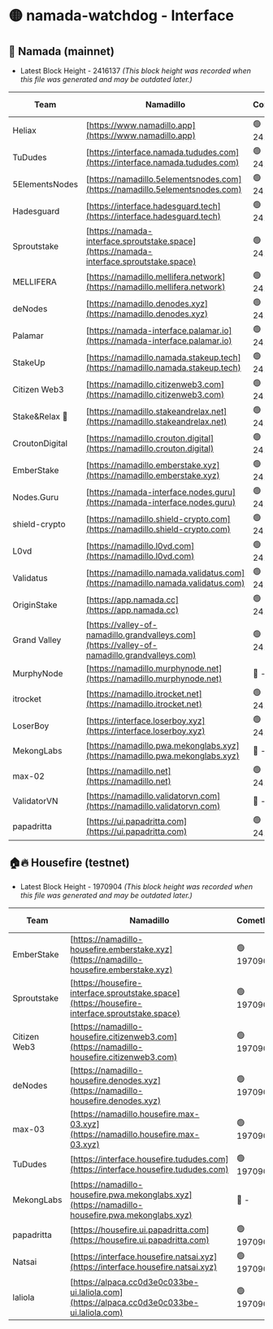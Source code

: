 # 🟡 namada-watchdog - Interface

## 🚀 Namada (mainnet)
- Latest Block Height - 2416137 *(This block height was recorded when this file was generated and may be outdated later.)*

| Team | Namadillo | CometBFT | Indexer | MASP Indexer |
|-|-|-|-|-|
| Heliax | [https://www.namadillo.app](https://www.namadillo.app) | 🟢 2416116 | 🟢 2416116 | 🟢 2416116 |
| TuDudes | [https://interface.namada.tududes.com](https://interface.namada.tududes.com) | 🟢 2416117 | 🟢 2416116 | 🟢 2416116 |
| 5ElementsNodes | [https://namadillo.5elementsnodes.com](https://namadillo.5elementsnodes.com) | 🟢 2416117 | 🟢 2416117 | 🟢 2416117 |
| Hadesguard | [https://interface.hadesguard.tech](https://interface.hadesguard.tech) | 🟢 2416118 | 🟢 2416118 | 🟢 2416117 |
| Sproutstake | [https://namada-interface.sproutstake.space](https://namada-interface.sproutstake.space) | 🟢 2416118 | 🟢 2416118 | 🟢 2416118 |
| MELLIFERA | [https://namadillo.mellifera.network](https://namadillo.mellifera.network) | 🟢 2416119 | 🟢 2416119 | 🟢 2416119 |
| deNodes | [https://namadillo.denodes.xyz](https://namadillo.denodes.xyz) | 🟢 2416120 | 🟢 2416120 | 🟢 2416120 |
| Palamar | [https://namada-interface.palamar.io](https://namada-interface.palamar.io) | 🟢 2416121 | 🟢 2416121 | 🟢 2416121 |
| StakeUp | [https://namadillo.namada.stakeup.tech](https://namadillo.namada.stakeup.tech) | 🟢 2416122 | 🟢 2416122 | 🟢 2416122 |
| Citizen Web3 | [https://namadillo.citizenweb3.com](https://namadillo.citizenweb3.com) | 🟢 2416123 | 🟢 2416122 | 🟢 2416122 |
| Stake&Relax 🦥 | [https://namadillo.stakeandrelax.net](https://namadillo.stakeandrelax.net) | 🟢 2416123 | 🟢 2416123 | 🟢 2416123 |
| CroutonDigital | [https://namadillo.crouton.digital](https://namadillo.crouton.digital) | 🟢 2416124 | 🟢 2416124 | 🟢 2416124 |
| EmberStake | [https://namadillo.emberstake.xyz](https://namadillo.emberstake.xyz) | 🟢 2416125 | 🟢 2416125 | 🟢 2416125 |
| Nodes.Guru | [https://namada-interface.nodes.guru](https://namada-interface.nodes.guru) | 🟢 2416125 | 🟢 2416125 | 🟢 2416125 |
| shield-crypto | [https://namadillo.shield-crypto.com](https://namadillo.shield-crypto.com) | 🟢 2416126 | 🟢 2416126 | 🟢 2416126 |
| L0vd | [https://namadillo.l0vd.com](https://namadillo.l0vd.com) | 🟢 2416127 | 🟢 2416127 | 🟢 2416127 |
| Validatus | [https://namadillo.namada.validatus.com](https://namadillo.namada.validatus.com) | 🟢 2416128 | 🟢 2416128 | 🟢 2416128 |
| OriginStake | [https://app.namada.cc](https://app.namada.cc) | 🟢 2416129 | 🟢 2416129 | 🟢 2416129 |
| Grand Valley | [https://valley-of-namadillo.grandvalleys.com](https://valley-of-namadillo.grandvalleys.com) | 🟢 2416130 | 🟢 2416130 | 🟢 2416130 |
| MurphyNode | [https://namadillo.murphynode.net](https://namadillo.murphynode.net) | 🔴 - | 🔴 - | 🔴 - |
| itrocket | [https://namadillo.itrocket.net](https://namadillo.itrocket.net) | 🟢 2416132 | 🟢 2416132 | 🟢 2416132 |
| LoserBoy | [https://interface.loserboy.xyz](https://interface.loserboy.xyz) | 🟢 2416133 | 🟢 2416133 | 🟢 2416133 |
| MekongLabs | [https://namadillo.pwa.mekonglabs.xyz](https://namadillo.pwa.mekonglabs.xyz) | 🔴 - | 🔴 - | 🔴 - |
| max-02 | [https://namadillo.net](https://namadillo.net) | 🟢 2416134 | 🟢 2416134 | 🟢 2416134 |
| ValidatorVN | [https://namadillo.validatorvn.com](https://namadillo.validatorvn.com) | 🔴 - | 🔴 - | 🔴 - |
| papadritta | [https://ui.papadritta.com](https://ui.papadritta.com) | 🟢 2416137 | 🟢 2416137 | 🟢 2416136 |

## 🏠🔥 Housefire (testnet)
- Latest Block Height - 1970904 *(This block height was recorded when this file was generated and may be outdated later.)*

| Team | Namadillo | CometBFT | Indexer | MASP Indexer |
|-|-|-|-|-|
| EmberStake | [https://namadillo-housefire.emberstake.xyz](https://namadillo-housefire.emberstake.xyz) | 🟢 1970900 | 🟢 1970900 | 🟢 1970900 |
| Sproutstake | [https://housefire-interface.sproutstake.space](https://housefire-interface.sproutstake.space) | 🟢 1970900 | 🟢 1970900 | 🟢 1970900 |
| Citizen Web3 | [https://namadillo-housefire.citizenweb3.com](https://namadillo-housefire.citizenweb3.com) | 🟢 1970901 | 🔴 1887621 | 🟢 1970900 |
| deNodes | [https://namadillo-housefire.denodes.xyz](https://namadillo-housefire.denodes.xyz) | 🟢 1970901 | 🟢 1970901 | 🟢 1970901 |
| max-03 | [https://namadillo.housefire.max-03.xyz](https://namadillo.housefire.max-03.xyz) | 🟢 1970902 | 🟢 1970902 | 🟢 1970902 |
| TuDudes | [https://interface.housefire.tududes.com](https://interface.housefire.tududes.com) | 🟢 1970902 | 🔴 1896505 | 🟢 1970902 |
| MekongLabs | [https://namadillo-housefire.pwa.mekonglabs.xyz](https://namadillo-housefire.pwa.mekonglabs.xyz) | 🔴 - | 🔴 - | 🔴 - |
| papadritta | [https://housefire.ui.papadritta.com](https://housefire.ui.papadritta.com) | 🟢 1970903 | 🟢 1970903 | 🟢 1970903 |
| Natsai | [https://interface.housefire.natsai.xyz](https://interface.housefire.natsai.xyz) | 🟢 1970904 | 🟢 1970904 | 🟢 1970904 |
| laliola | [https://alpaca.cc0d3e0c033be-ui.laliola.com](https://alpaca.cc0d3e0c033be-ui.laliola.com) | 🟢 1970904 | 🟢 1970904 | 🟢 1970904 |

